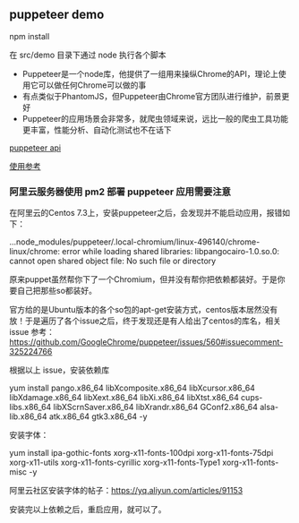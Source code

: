 ## puppeteer demo

npm install

在 src/demo 目录下通过 node 执行各个脚本

- Puppeteer是一个node库，他提供了一组用来操纵Chrome的API，理论上使用它可以做任何Chrome可以做的事
- 有点类似于PhantomJS，但Puppeteer由Chrome官方团队进行维护，前景更好
- Puppeteer的应用场景会非常多，就爬虫领域来说，远比一般的爬虫工具功能更丰富，性能分析、自动化测试也不在话下

[puppeteer api](https://zhaoqize.github.io/puppeteer-api-zh_CN/)

[使用参考](https://github.com/zhentaoo/puppeteer-deep)

### 阿里云服务器使用 pm2 部署 puppeteer 应用需要注意

在阿里云的Centos 7.3上，安装puppeteer之后，会发现并不能启动应用，报错如下：

...node_modules/puppeteer/.local-chromium/linux-496140/chrome-linux/chrome: error while loading shared libraries: libpangocairo-1.0.so.0: cannot open shared object file: No such file or directory

原来puppet虽然帮你下了一个Chromium，但并没有帮你把依赖都装好。于是你要自己把那些so都装好。

官方给的是Ubuntu版本的各个so包的apt-get安装方式，centos版本居然没有放！于是遍历了各个issue之后，终于发现还是有人给出了centos的库名，相关 issue 参考：https://github.com/GoogleChrome/puppeteer/issues/560#issuecomment-325224766

根据以上 issue，安装依赖库

yum install pango.x86_64 libXcomposite.x86_64 libXcursor.x86_64 libXdamage.x86_64 libXext.x86_64 libXi.x86_64 libXtst.x86_64 cups-libs.x86_64 libXScrnSaver.x86_64 libXrandr.x86_64 GConf2.x86_64 alsa-lib.x86_64 atk.x86_64 gtk3.x86_64 -y

安装字体：

yum install ipa-gothic-fonts xorg-x11-fonts-100dpi xorg-x11-fonts-75dpi xorg-x11-utils xorg-x11-fonts-cyrillic xorg-x11-fonts-Type1 xorg-x11-fonts-misc -y

阿里云社区安装字体的帖子：https://yq.aliyun.com/articles/91153

安装完以上依赖之后，重启应用，就可以了。